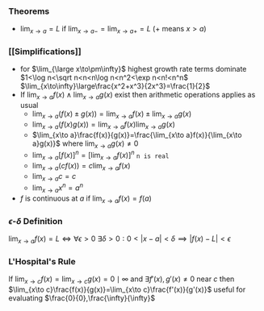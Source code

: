 ### Theorems
- $\lim_{x\to a}=L$ if $\lim_{x\to a-}=\lim_{x\to a+}=L$ ($+$ means $x>a$)
### [[Simplifications]]
- for $\lim_{\large x\to\pm\infty}$ highest growth rate terms dominate
  $1<\log n<\sqrt n<n<n\log n<n^2<\exp n<n!<n^n$
  $\lim_{x\to\infty}\large\frac{x^2+x^3}{2x^3}=\frac{1}{2}$
- If $\lim_{x\to a}f(x)\land\lim_{x\to a}g(x)$ exist then arithmetic operations applies as usual
    - $\lim_{x\to a}(f(x)\pm g(x))=\lim_{x\to a}f(x)\pm \lim_{x\to a}g(x)$
    - $\lim_{x\to a}(f(x)g(x))=\lim_{x\to a}f(x)\lim_{x\to a}g(x)$
    - $\lim_{x\to a}\frac{f(x)}{g(x)}=\frac{\lim_{x\to a}f(x)}{\lim_{x\to a}g(x)}$ where $\lim_{x\to a}g(x)\neq0$
    - $\lim_{x\to a}[f(x)]^n=[\lim_{x\to a}f(x)]^n$ `n is real`
    - $\lim_{x\to a}(cf(x))=c\lim_{x\to a}f(x)$
    - $\lim_{x\to a}c=c$
    - $\lim_{x\to a}x^n=a^n$
- $f$ is continuous at $a$ if $\lim_{x\to a}f(x)=f(a)$
### $\epsilon$-$\delta$ Definition
$\lim_{x\to a}f(x)=L\iff \forall\epsilon>0\ \exists\delta>0:0<|x-a|<\delta\implies|f(x)-L|<\epsilon$
### L'Hospital's Rule
If $\lim_{x\to c}f(x)=\lim_{x\to c}g(x)=0\mid\infty$ and $\exists f'(x),g'(x)\neq0$ near $c$ 
then $\lim_{x\to c}\frac{f(x)}{g(x)}=\lim_{x\to c}\frac{f'(x)}{g'(x)}$
useful for evaluating $\frac{0}{0},\frac{\infty}{\infty}$